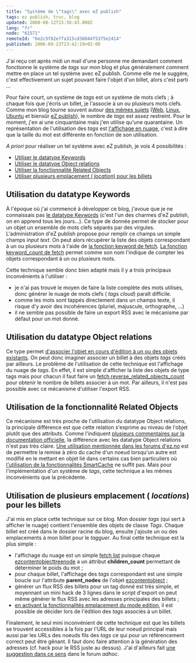 ```yaml
---
title: "Système de \"tags\" avec eZ publish"
tags: ez publish, truc, blog
updated: 2008-08-12T15:50:43.000Z
lang: "fr"
node: "61571"
remoteId: "6e2c5f82e7fa315cd36844f5375e2414"
published: 2006-09-23T23:42:19+02:00
---
```


J'ai reçu cet après midi un mail d'une personne me demandant comment fonctionne le système de *tags* sur mon blog et plus généralement comment mettre en place un tel système avec eZ publish. Comme elle me le suggère, c'est effectivement un sujet pouvant faire l'objet d'un billet, alors c'est parti ...


Pour faire court, un système de *tags* est un système de mots clefs ; à chaque fois que j'écris un billet, je l'associe à un ou plusieurs mots clefs. Comme mon blog tourne souvent autour [des mêmes sujets](/post/ouverture) ([Web](/tag/web), [Linux](/tag/linux), [Ubuntu](/tag/ubuntu) et biensûr [eZ publish](/tag/ez+publish)), le nombre de *tags* est assez restreint. Pour le moment, j'en ai une cinquantaine mais j'en utilise qu'une quarantaine. Un représentation de l'utilisation des *tags* est [l'affichage en nuage](/tags), c'est à dire que la taille du mot est différente en fonction de son utilisation.


*A priori* pour réaliser un tel système avec eZ publish, je vois 4 possibilités :

* [Utiliser le datatype Keywords](#eztoc163806_1)
* [Utiliser le datatype Object relations](#eztoc163806_2)
* [Utiliser la fonctionnalité Related Objects](#eztoc163806_3)
* [Utiliser plusieurs emplacement ( *location*) pour les billets](#eztoc163806_4)


## Utilisation du datatype Keywords


À l'époque où j'ai commencé à développer ce blog, j'avoue que je ne connaissais pas [le datatype Keywords](http://ez.no/doc/ez_publish/technical_manual/3_8/reference/datatypes/keywords) (c'est l'un des charmes d'eZ publish, on en apprend tous les jours...). Ce type de donnée permet de stocker pour un objet un ensemble de mots clefs séparés par des virgules. L'administration d'eZ publish propose pour remplir ce champs un simple champs *input text*. On peut alors récupèrer la liste des objets correspondant à un ou plusieurs mots à l'aide de [la fonction keyword de fetch](http://ez.no/doc/ez_publish/technical_manual/3_8/reference/modules/content/fetch_functions/keyword). [La fonction keyword_count de fetch](http://ez.no/doc/ez_publish/technical_manual/3_8/reference/modules/content/fetch_functions/keyword_count) permet comme son nom l'indique de compter les objets correspondant à un ou plusieurs mots.


Cette technique semble donc bien adapté mais il y a trois principaux inconvénients à l'utiliser :

* je n'ai pas trouvé le moyen de faire la liste complète des mots utilisés, donc générer le nuage de mots clefs ( *tags cloud*) paraît difficile.
* comme les mots sont tappés directement dans un champs texte, il risque d'y avoir des incohérences (pluriel, majuscule, orthographe, ...)
* il ne semble pas possible de faire un export RSS avec le mécanisme par défaut pour un mot donné.


## Utilisation du datatype Object relations


Ce type permet [d'associer l'objet en cours d'édition à un ou des objets existants](http://ez.no/doc/ez_publish/technical_manual/3_8/reference/datatypes/object_relations). On peut donc imaginer associer un billet à des objets *tags* créés par ailleurs. Le problème de l'utilisation de cette technique est l'affichage du nuage de *tags*. En effet, il est simple d'afficher la liste des objets de type tags mais pour chacun il faut faire un [fetch reverse_related_objects_count](http://ez.no/doc/ez_publish/technical_manual/3_8/reference/modules/content/fetch_functions/reverse_related_objects_count) pour obtenir le nombre de billets associer à un mot. Par ailleurs, il n'est pas possible avec ce mécanisme d'utiliser l'export RSS.


## Utilisation de la fonctionnalité Related Objects


Ce mécanisme est très proche de l'utilisation du datatype Object relations, la principale différence est que cette relation s'exprime au niveau de l'objet plutôt que des attributs. Comme l'indiquent [plusieurs commentaires sur la documentation officielle](http://ez.no/doc/ez_publish/technical_manual/3_8/concepts_and_basics/content_management/object_relations#comments), la différence avec les datatype Object relations n'est pas très claire. [Une utilisation mentionnée dans les forums d'ez.no](http://ez.no/community/forum/install_configuration/viewcache_ini_settings/re_viewcache_ini_settings) est de permettre la remise à zéro du cache d'un noeud lorsqu'un autre est modifié en le mettant en objet lié dans certains cas bien particuliers où [l'utilisation de la fonctionnalités SmartCache](/post/ez-publish-et-son-cache) ne suffit pas. Mais pour l'implémentation d'un système de *tags*, cette technique a les mêmes inconvénients que la précédente.


## Utilisation de plusieurs emplacement ( *locations*) pour les billets


J'ai mis en place cette technique sur ce blog. Mon dossier *tags* (qui sert à afficher le nuage) contient l'ensemble des objets de classe *Tags*. Chaque billet est créé dans le dossier racine du blog, ensuite j'ajoute un ou des emplacements à mon billet pour le *tagguer*. Au final cette technique est la plus simple :

* l'affichage du nuage est un simple [fetch list](http://ez.no/doc/ez_publish/technical_manual/3_8/reference/modules/content/fetch_functions/list) puisque chaque [ezcontentobjecttreenode](http://ez.no/doc/ez_publish/technical_manual/3_8/reference/objects/ezcontentobjecttreenode) a un attribut **children_count** permettant de déterminer le poids du mot ;
* pour chaque billet, l'affichage des *tags* correspondant est une simple boucle sur l'attribute **parent_nodes** de l'objet [ezcontentobject](http://ez.no/doc/ez_publish/technical_manual/3_8/reference/objects/ezcontentobject) ;
* générer un flux RSS des billets pour un tag donné est très simple, et moyennant un mini hack de 3 lignes dans le script d'export on peut même générer le flux RSS avec les adresses principales des billets ;
* [en activant la fonctionnalités emplacement du mode edition](http://ez.no/doc/ez_publish/user_manual/3_8/daily_tasks/publishing_at_multiple_locations), il est possible de décider lors de l'édition des *tags* associés à un billet.

Finalement, le seul mini inconvénient de cette technique est que les billets se trouvent accessibles à la fois par l'URL de leur noeud principal mais aussi par les URLs des noeuds fils des *tags* ce qui pour un référencement correct peut être gênant. Il faut donc faire attention à la génération des adresses (cf. hack pour le RSS juste au dessus). J'ai d'ailleurs fait [une suggestion dans ce sens](http://ez.no/community/forum/suggestions/redirect_to_main_node_settings) dans le forum *adhoc*.

